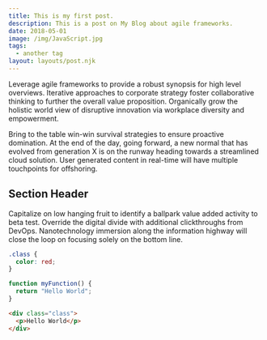 ```yaml
---
title: This is my first post.
description: This is a post on My Blog about agile frameworks.
date: 2018-05-01
image: /img/JavaScript.jpg
tags:
  - another tag
layout: layouts/post.njk
---
```

Leverage agile frameworks to provide a robust synopsis for high level overviews. Iterative approaches to corporate strategy foster collaborative thinking to further the overall value proposition. Organically grow the holistic world view of disruptive innovation via workplace diversity and empowerment.

Bring to the table win-win survival strategies to ensure proactive domination. At the end of the day, going forward, a new normal that has evolved from generation X is on the runway heading towards a streamlined cloud solution. User generated content in real-time will have multiple touchpoints for offshoring.

## Section Header

Capitalize on low hanging fruit to identify a ballpark value added activity to beta test. Override the digital divide with additional clickthroughs from DevOps. Nanotechnology immersion along the information highway will close the loop on focusing solely on the bottom line.

```css
.class {
  color: red;
}
```

```js
function myFunction() {
  return "Hello World";
}
```

```html
<div class="class">
  <p>Hello World</p>
</div>
```